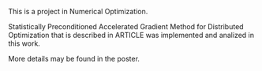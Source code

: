 This is a project in Numerical Optimization.


Statistically Preconditioned Accelerated Gradient Method for Distributed Optimization that is 
described in ARTICLE was implemented and analized in this work. 

More details may be found in the poster.
